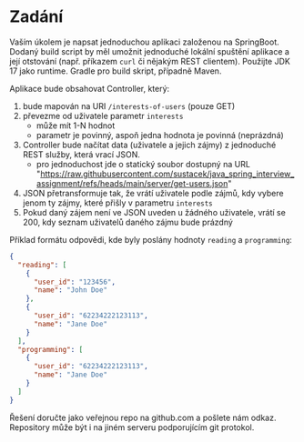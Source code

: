 # Zadání

Vaším úkolem je napsat jednoduchou aplikaci založenou na SpringBoot. Dodaný build script by měl umožnit jednoduché lokální spuštění aplikace a její otstování (např. příkazem `curl` či nějakým REST clientem). Použijte JDK 17 jako runtime. Gradle pro build skript, případně Maven.

Aplikace bude obsahovat Controller, který:

1. bude mapován na URI `/interests-of-users` (pouze GET)
2. převezme od uživatele parametr `interests`
   - může mít 1-N hodnot
   - parametr je povinný, aspoň jedna hodnota je povinná (neprázdná)
3. Controller bude načítat data (uživatele a jejich zájmy) z jednoduché REST služby, která vrací JSON.
    - pro jednoduchost jde o statický soubor dostupný na URL "https://raw.githubusercontent.com/sustacek/java_spring_interview_assignment/refs/heads/main/server/get-users.json"
4. JSON přetransformuje tak, že vrátí uživatele podle zájmů, kdy vybere jenom ty zájmy, které přišly v parametru `interests`
5. Pokud daný zájem není ve JSON uveden u žádného uživatele, vrátí se 200, kdy seznam uživatelů daného zájmu bude prázdný

Příklad formátu odpovědi, kde byly poslány hodnoty `reading` a `programming`:

```json
{
  "reading": [
    {
      "user_id": "123456",
      "name": "John Doe"
    },
    {
      "user_id": "62234222123113",
      "name": "Jane Doe"
    }
  ],
  "programming": [
    {
      "user_id": "62234222123113",
      "name": "Jane Doe"
    }
  ]
}
```

Řešení doručte jako veřejnou repo na github.com a pošlete nám odkaz. Repository může být i na jiném serveru podporujícím git protokol.